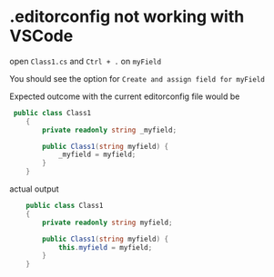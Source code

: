 # .editorconfig not working with VSCode

open `Class1.cs` and `Ctrl + .` on `myField`

You should see the option for `Create and assign field for myField` 

Expected outcome with the current editorconfig file would be

```c#
 public class Class1
    {
        private readonly string _myfield;

        public Class1(string myfield) {
            _myfield = myfield;
        }
    }
```

actual output

```c#
    public class Class1
    {
        private readonly string myfield;

        public Class1(string myfield) {
            this.myfield = myfield;
        }
    }
```

